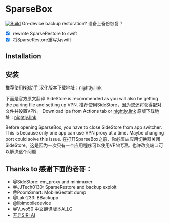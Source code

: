# SparseBox
[![Build](https://github.com/136478738/SparseBox/actions/workflows/Build.yml/badge.svg?branch=main)](https://github.com/136478738/SparseBox/actions/workflows/Build.yml)
On-device backup restoration?
设备上备份恢复？

- [x] rewrote SparseRestore to swift
- [x] 将SparseRestore重写为swift

## Installation
## 安装
推荐使用[NB助手](https://nbtool8.com/index.html)
汉化版本下载地址：[nightly.link](https://nightly.link/136478738/SparseBox/workflows/Build/main/artifact.zip)

下面是官方原文翻译
SideStore is recommended as you will also be getting the pairing file and setting up VPN.
推荐使用SideStore，因为您还将获得配对文件并设置VPN。
Download ipa from Actions tab or [nightly.link](https://nightly.link/khanhduytran0/SparseBox/workflows/build/main/artifact.zip)
原版下载地址：[nightly.link](https://nightly.link/khanhduytran0/SparseBox/workflows/build/main/artifact.zip)


Before opening SparseBox, you have to close SideStore from app switcher. This is because only one app can use VPN proxy at a time. Maybe changing port could solve this issue.
在打开SparseBox之前，你必须从应用切换器关闭SideStore。这是因为一次只有一个应用程序可以使用VPN代理。也许改变端口可以解决这个问题
## Thanks to 感谢下面的老哥：
- @SideStore: em_proxy and minimuxer
- @JJTech0130: SparseRestore and backup exploit
- @PoomSmart: MobileGestalt dump
- @Lakr233: BBackupp
- @libimobiledevice
- @V_wo50 中文翻译版本ALLG
- [开启SIRI AI](https://gist.github.com/f1shy-dev/23b4a78dc283edd30ae2b2e6429129b5#file-best_sae_trick-md)
